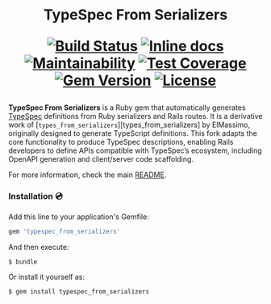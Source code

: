 <h1 align="center">
TypeSpec From Serializers
<p align="center">
<a href="https://travis-ci.org/dannote/typespec_from_serializers"><img alt="Build Status" src="https://travis-ci.org/dannote/typespec_from_serializers.svg"/></a>
<a href="http://inch-ci.org/github/dannote/typespec_from_serializers"><img alt="Inline docs" src="http://inch-ci.org/github/dannote/typespec_from_serializers.svg"/></a>
<a href="https://codeclimate.com/github/dannote/typespec_from_serializers"><img alt="Maintainability" src="https://codeclimate.com/github/dannote/typespec_from_serializers/badges/gpa.svg"/></a>
<a href="https://codeclimate.com/github/dannote/typespec_from_serializers"><img alt="Test Coverage" src="https://codeclimate.com/github/dannote/typespec_from_serializers/badges/coverage.svg"/></a>
<a href="https://rubygems.org/gems/typespec_from_serializers"><img alt="Gem Version" src="https://img.shields.io/gem/v/typespec_from_serializers.svg?colorB=e9573f"/></a>
<a href="https://github.com/dannote/typespec_from_serializers/blob/main/LICENSE.txt"><img alt="License" src="https://img.shields.io/badge/license-MIT-428F7E.svg"/></a>
</p>
</h1>

[aliases]: https://vite-ruby.netlify.app/guide/development.html#import-aliases-%F0%9F%91%89
[config options]: https://github.com/dannote/typespec_from_serializers/blob/main/lib/typespec_from_serializers/generator.rb#L82-L85
[readme]: https://github.com/dannote/typespec_from_serializers

**TypeSpec From Serializers** is a Ruby gem that automatically generates [TypeSpec](https://typespec.io) definitions from Ruby serializers and Rails routes. It is a derivative work of [`types_from_serializers`][types_from_serializers] by ElMassimo, originally designed to generate TypeScript definitions. This fork adapts the core functionality to produce TypeSpec descriptions, enabling Rails developers to define APIs compatible with TypeSpec’s ecosystem, including OpenAPI generation and client/server code scaffolding.

For more information, check the main [README].

### Installation 💿

Add this line to your application's Gemfile:

```ruby
gem 'typespec_from_serializers'
```

And then execute:

    $ bundle

Or install it yourself as:

    $ gem install typespec_from_serializers

